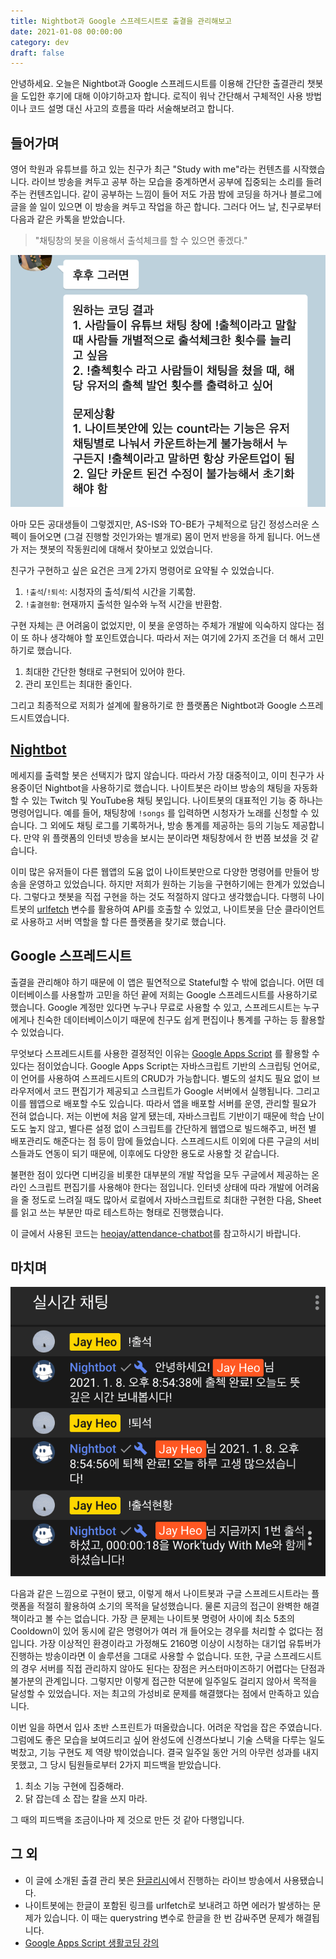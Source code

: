 ```yaml
---
title: Nightbot과 Google 스프레드시트로 출결을 관리해보고
date: 2021-01-08 00:00:00
category: dev
draft: false
---
```


안녕하세요. 오늘은 Nightbot과 Google 스프레드시트를 이용해 간단한 출결관리 챗봇을 도입한 후기에 대해 이야기하고자 합니다. 로직이 워낙 간단해서 구체적인 사용 방법이나 코드 설명 대신 사고의 흐름을 따라 서술해보려고 합니다.

## 들어가며

영어 학원과 유튜브를 하고 있는 친구가 최근 "Study with me"라는 컨텐츠를 시작했습니다. 라이브 방송을 켜두고 공부 하는 모습을 중계하면서 공부에 집중되는 소리를 들려주는 컨텐츠입니다. 같이 공부하는 느낌이 들어 저도 가끔 밤에 코딩을 하거나 블로그에 글을 쓸 일이 있으면 이 방송을 켜두고 작업을 하곤 합니다. 그러다 어느 날, 친구로부터 다음과 같은 카톡을 받았습니다.

> "채팅창의 봇을 이용해서 출석체크를 할 수 있으면 좋겠다."

![](./images/chatbot-1.png)

아마 모든 공대생들이 그렇겠지만, AS-IS와 TO-BE가 구체적으로 담긴 정성스러운 스펙이 들어오면 (그걸 진행할 것인가와는 별개로) 몸이 먼저 반응을 하게 됩니다. 어느샌가 저는 챗봇의 작동원리에 대해서 찾아보고 있었습니다.

친구가 구현하고 싶은 요건은 크게 2가지 명령어로 요약될 수 있었습니다.

1. `!출석`/`!퇴석`: 시청자의 출석/퇴석 시간을 기록함.
2. `!출결현황`: 현재까지 출석한 일수와 누적 시간을 반환함.

구현 자체는 큰 어려움이 없었지만, 이 봇을 운영하는 주체가 개발에 익숙하지 않다는 점이 또 하나 생각해야 할 포인트였습니다. 따라서 저는 여기에 2가지 조건을 더 해서 고민하기로 했습니다.

1. 최대한 간단한 형태로 구현되어 있어야 한다.
2. 관리 포인트는 최대한 줄인다.

그리고 최종적으로 저희가 설계에 활용하기로 한 플랫폼은 Nightbot과 Google 스프레드시트였습니다.

## [Nightbot](https://nightbot.tv/)

메세지를 출력할 봇은 선택지가 많지 않습니다. 따라서 가장 대중적이고, 이미 친구가 사용중이던 Nightbot을 사용하기로 했습니다. 나이트봇은 라이브 방송의 채팅을 자동화 할 수 있는 Twitch 및 YouTube용 채팅 봇입니다. 나이트봇의 대표적인 기능 중 하나는 명령어입니다. 예를 들어, 채팅창에 `!songs` 를 입력하면 시청자가 노래를 신청할 수 있습니다. 그 외에도 채팅 로그를 기록하거나, 방송 통계를 제공하는 등의 기능도 제공합니다. 만약 위 플랫폼의 인터넷 방송을 보시는 분이라면 채팅창에서 한 번쯤 보셨을 것 같습니다.

이미 많은 유저들이 다른 웹앱의 도움 없이 나이트봇만으로 다양한 명령어를 만들어 방송을 운영하고 있었습니다. 하지만 저희가 원하는 기능을 구현하기에는 한계가 있었습니다. 그렇다고 챗봇을 직접 구현을 하는 것도 적절하지 않다고 생각했습니다. 다행히 나이트봇의 [urlfetch](https://docs.nightbot.tv/variables/urlfetch) 변수를 활용하여 API를 호출할 수 있었고, 나이트봇을 단순 클라이언트로 사용하고 서버 역할을 할 다른 플랫폼을 찾기로 했습니다.

## Google 스프레드시트

출결을 관리해야 하기 때문에 이 앱은 필연적으로 Stateful할 수 밖에 없습니다. 어떤 데이터베이스를 사용할까 고민을 하던 끝에 저희는 Google 스프레드시트를 사용하기로 했습니다. Google 계정만 있다면 누구나 무료로 사용할 수 있고, 스프레드시트는 누구에게나 친숙한 데이터베이스이기 때문에 친구도 쉽게 편집이나 통계를 구하는 등 활용할 수 있었습니다.

무엇보다 스프레드시트를 사용한 결정적인 이유는 [Google Apps Script](https://developers.google.com/apps-script) 를 활용할 수 있다는 점이었습니다. Google Apps Script는 자바스크립트 기반의 스크립팅 언어로, 이 언어를 사용하여 스프레드시트의 CRUD가 가능합니다. 별도의 설치도 필요 없이 브라우저에서 코드 편집기가 제공되고 스크립트가 Google 서버에서 실행됩니다. 그리고 이를 웹앱으로 배포할 수도 있습니다. 따라서 앱을 배포할 서버를 운영, 관리할 필요가 전혀 없습니다. 저는 이번에 처음 알게 됐는데, 자바스크립트 기반이기 때문에 학습 난이도도 높지 않고, 별다른 설정 없이 스크립트를 간단하게 웹앱으로 빌드해주고, 버전 별 배포관리도 해준다는 점 등이 맘에 들었습니다. 스프레드시트 이외에 다른 구글의 서비스들과도 연동이 되기 때문에, 이후에도 다양한 용도로 사용할 것 같습니다.

불편한 점이 있다면 디버깅을 비롯한 대부분의 개발 작업을 모두 구글에서 제공하는 온라인 스크립트 편집기를 사용해야 한다는 점입니다. 인터넷 상태에 따라 개발에 어려움을 줄 정도로 느려질 때도 많아서 로컬에서 자바스크립트로 최대한 구현한 다음, Sheet를 읽고 쓰는 부분만 따로 테스트하는 형태로 진행했습니다.

이 글에서 사용된 코드는 [heojay/attendance-chatbot](https://github.com/heojay/attendance-chatbot)를 참고하시기 바랍니다.

## 마치며

![](./images/chatbot-2.png)

다음과 같은 느낌으로 구현이 됐고, 이렇게 해서 나이트봇과 구글 스프레드시트라는 플랫폼을 적절히 활용하여 소기의 목적을 달성했습니다. 물론 지금의 접근이 완벽한 해결책이라고 볼 수는 없습니다. 가장 큰 문제는 나이트봇 명령어 사이에 최소 5초의 Cooldown이 있어 동시에 같은 명령어가 여러 개 들어오는 경우를 처리할 수 없다는 점입니다. 가장 이상적인 환경이라고 가정해도 2160명 이상이 시청하는 대기업 유튜버가 진행하는 방송이라면 이 솔루션을 그대로 사용할 수 없습니다. 또한, 구글 스프레드시트의 경우 서버를 직접 관리하지 않아도 된다는 장점은 커스터마이즈하기 어렵다는 단점과 불가분의 관계입니다. 그렇지만 이렇게 접근한 덕분에 일주일도 걸리지 않아서 목적을 달성할 수 있었습니다. 저는 최고의 가성비로 문제를 해결했다는 점에서 만족하고 있습니다.

이번 일을 하면서 입사 초반 스프린트가 떠올랐습니다. 어려운 작업을 잡은 주였습니다. 그럼에도 좋은 모습을 보여드리고 싶어 완성도에 신경쓰다보니 기술 스택을 다루는 일도 벅찼고, 기능 구현도 제 역량 밖이었습니다. 결국 일주일 동안 거의 아무런 성과를 내지 못했고, 그 당시 팀원들로부터 2가지 피드백을 받았습니다.

1. 최소 기능 구현에 집중해라.
2. 닭 잡는데 소 잡는 칼을 쓰지 마라.

그 때의 피드백을 조금이나마 제 것으로 만든 것 같아 다행입니다.

## 그 외

- 이 글에 소개된 출결 관리 봇은 [돤글리시](https://www.youtube.com/channel/UCoXq4zU8s-oMizH1w6vFQOw)에서 진행하는 라이브 방송에서 사용됐습니다.
- 나이트봇에는 한글이 포함된 링크를 urlfetch로 보내려고 하면 에러가 발생하는 문제가 있습니다. 이 때는 querystring 변수로 한글을 한 번 감싸주면 문제가 해결됩니다.
- [Google Apps Script 생활코딩 강의](https://youtu.be/THly_FR7cWA)
